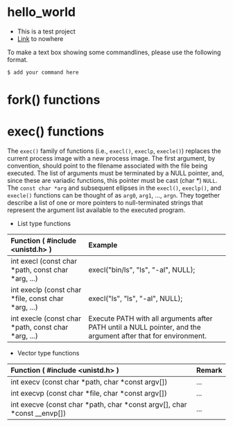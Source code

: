 # hello_world
* This is a test project
* [Link](./README.md) to nowhere 

To make a text box showing some commandlines, please use the following format. 
```
$ add your command here
```

# fork() functions


# exec() functions
The `exec()` family of functions (i.e., `execl()`, `execlp`, `execle()`) replaces the current process image with a new process image.
The first argument, by convention, should point to the filename associated with the file being executed.
The list of arguments must be terminated by a NULL pointer, and, since these are variadic functions, this pointer must be cast (char *) `NULL`.
The `const char *arg` and subsequent ellipses in the `execl()`, `execlp()`, and `execle()` functions can be thought of as `arg0`, `arg1`, ..., `argn`. They together describe a list of one or more pointers to null-terminated strings that represent the argument list available to the executed program.

* List type functions

|      Function ( #include <unistd.h> )                    |  Example                  |
|:---------------------------------------------------------|:--------------------------|
| int execl (const char *path, const char *arg, ...)       | execl("bin/ls", "ls", "-al", NULL); |
| int execlp (const char *file, const char *arg, ...)      | execl("ls", "ls", "-al", NULL); |
| int execle (const char *path, const char *arg, ...)      | Execute PATH with all arguments after PATH until a NULL pointer, and the argument after that for environment. |

* Vector type functions

|      Function ( #include <unistd.h> )                    |  Remark                   |
|:---------------------------------------------------------|:--------------------------|
| int execv (const char *path, char *const argv[])         | ...                       |
| int execvp (const char *file, char *const argv[])        | ...                       |
| int execve (const char *path, char *const argv[], char *const __envp[])  | ...                       |
